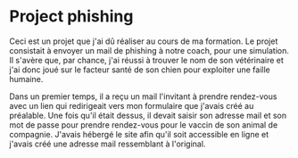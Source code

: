 
# Project phishing

Ceci est un projet que j'ai dû réaliser au cours de ma formation. Le projet consistait à envoyer un mail de phishing à notre coach, pour une simulation. Il s'avère que, par chance, j'ai réussi à trouver le nom de son vétérinaire et j'ai donc joué sur le facteur santé de son chien pour exploiter une faille humaine.

Dans un premier temps, il a reçu un mail l'invitant à prendre rendez-vous avec un lien qui redirigeait vers mon formulaire que j'avais créé au préalable. Une fois qu'il était dessus, il devait saisir son adresse mail et son mot de passe pour prendre rendez-vous pour le vaccin de son animal de compagnie. J'avais hébergé le site afin qu'il soit accessible en ligne et j'avais créé une adresse mail ressemblant à l'original.

